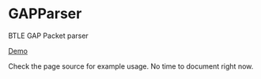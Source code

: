 # GAPParser

BTLE GAP Packet parser

[Demo](http://nrbrook.github.io/GAPParser/)

Check the page source for example usage. No time to document right now.